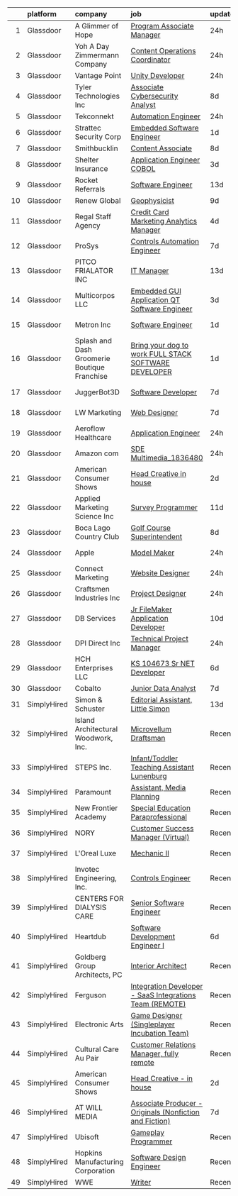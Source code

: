 

|    | platform    | company                                        | job                                                                                                                                                                                                                                                                                                                                                                                                                                                                                                                                                                                                                                                                                                                                                                                                                                                                                                                                                                                                                                                                                                                                                                                                                                                               | update_time   | location              |
|---:|:------------|:-----------------------------------------------|:------------------------------------------------------------------------------------------------------------------------------------------------------------------------------------------------------------------------------------------------------------------------------------------------------------------------------------------------------------------------------------------------------------------------------------------------------------------------------------------------------------------------------------------------------------------------------------------------------------------------------------------------------------------------------------------------------------------------------------------------------------------------------------------------------------------------------------------------------------------------------------------------------------------------------------------------------------------------------------------------------------------------------------------------------------------------------------------------------------------------------------------------------------------------------------------------------------------------------------------------------------------|:--------------|:----------------------|
|  1 | Glassdoor   | A Glimmer of Hope                              | [Program Associate Manager](https://www.glassdoor.com/partner/jobListing.htm?pos=125&ao=1110586&s=58&guid=00000181285b31a58daa71d9fd5c4d33&src=GD_JOB_AD&t=SR&vt=w&cs=1_335d81b2&cb=1654239474612&jobListingId=1007913892286&cpc=0B561D89933DD0A0&jrtk=3-0-1g4k5mceir0e0801-1g4k5mceupkeh800-ed46a25654afe8e4--6NYlbfkN0D-TaUCadRmT4KQEgVKgLrSkve3sjNr1G9RD-_fgIRTo44UCtgZmQixJGjv_fAhQQnrTtERCculA2qved8XmWyYwCCjsy7HuB-uWh5vMYMtquE4Tyufuq-RDVUDiZrL_kW1kdiV6pVwqPiblSTfe3iMQNTPWr_-gflW4-Yyy7sFsg1Bwr79YCZa63sX7HgZwYjTc_97Di93wVWoFl-WaQuAmE1GrNY0n77iHb_Eg0NRvxOBNaC8NLD7UJaXW-OYlubWaMTF3BarP4lLxGETt6EMA9oBbuwANNgM13xfMGct7HhTpCofzZR9zQOptszwSSs0bCJtK1zKpLF9UWIM_yh37z0fn8kZ5t0zOF-G28PzWmNdhgJS1Y_OrWa5J1fzfgy_CBsna-D9ItLMd7NjX2MLF10gLQUdKNcHN1mdw0VejeUCYl-WU6Cewik_jaetSNKi7qqT5qCH1q_eUNmrcBKVrYb5jHuXn63y7c23B1Xhc5Q_ktjuKGyVuX4Nv5Yy9Znlew6A1DLQwE64MnHK_dLROOyQPbC3qEkyuHET6IrZBQ%3D%3D)                                                                                                                                                                                                                                                                                                                                                       | 24h           | Austin, TX            |
|  2 | Glassdoor   | Yoh  A Day   Zimmermann Company                | [Content Operations Coordinator](https://www.glassdoor.com/partner/jobListing.htm?pos=124&ao=1110586&s=58&guid=00000181285b31a58daa71d9fd5c4d33&src=GD_JOB_AD&t=SR&vt=w&cs=1_ef506ed6&cb=1654239474612&jobListingId=1007914609915&cpc=85D4E989D68E6247&jrtk=3-0-1g4k5mceir0e0801-1g4k5mceupkeh800-51accda3a71e6782--6NYlbfkN0Ae6Qmv8rNb3d5rEsMPL_plhvilYeiJERi7JqghURwQ9XIhdLOjSjG7yeOFWS_i4Y_JROhsGF5cVUYS27swxNnY60zp_uKd7fDrKrR3cC4UPQVt-_dcCzv3qKWRQcGc2MPb3ldMm5bNPxnAkWg5QXcNbCWauyCttVFUoZW9KXXB-EbWgLUa52RFdsqR0tXgbdyyDIsU739Ka_HczTRwFloslDirsx8ZXtv-Na-3KP_ezC8b12eRsvvBa1xqEOskTq7WUPgIVanq7kjMDTiNWAizsD3V6HnCAGnFB8A_UxApwaZ0b7z9sPUIwM7CWHnPJ7XamF96OSLUOM_9mIbdZYt30qAwwkID1vYRMhW5CpVAp3X9hIMcVEpLImAypEGz_bJBwLulhzlofIzayYX4fkmAg1Gh4CDnSypNaY8yFxOk089L_plT6ULcRQ775ntN0G0dJVM-Nb-b8qJresu7dA0W5saablk3kofYyxGNZNDw4KfbI-k-e6Ju)                                                                                                                                                                                                                                                                                                                                                                                                              | 24h           | New York, NY          |
|  3 | Glassdoor   | Vantage Point                                  | [Unity Developer](https://www.glassdoor.com/partner/jobListing.htm?pos=105&ao=1110586&s=58&guid=00000181285b31a58daa71d9fd5c4d33&src=GD_JOB_AD&t=SR&vt=w&ea=1&cs=1_e1a26251&cb=1654239474609&jobListingId=1007914513475&cpc=BE7ED86EB2F099E4&jrtk=3-0-1g4k5mceir0e0801-1g4k5mceupkeh800-5f6a5bb7afd8a25d--6NYlbfkN0DeXU0vMxLyKhfauY-dgUBa_3v1DHLtGGo4EP_Dl8CiY1CXhE0AlsdbVFi217QXqMdGX8XpZwd7dli5QRl1Ybi3GhgSx4ylGhhmjTDgpErIlSRa1iJ5CgUBp1W_usxbU2HYzItYJoxx_Pvc9NvwccUiQ4D8QAxNiQOXwI-TWHFzrcXifay3jPkPkfyL_1sQOG-dvdeZpRYnEne2mJusUoWBUyXhgBv02Slc7N_vhna_b_ekQDtqdN8S3Ra72YilxmHENYHHDvYGBrkas361mIq8C3KeZf0YLuPInibgIIAWvQtk4WUwxLY3SwXLGYQZvfBYY3mD8kokQPx0n1kG9vQmVs5G3xT8p4JE1an9zEDu9U0UvCk9lJJ1gwv9g_iJbUIWDxfTm0jKjfAQOPm85byAwoXYNELuQmSmmwcc8zhApHdGpH0bBsWVJJpEy3nJOQKyXCwvBus5BdWIQVlWm4N8ZdAzIeZVc-5rXsONO2I9fQqQL-IlfcNLzfoQo0gHPoY-X4RX9H-MEA%3D%3D)                                                                                                                                                                                                                                                                                                                                                                                            | 24h           | Remote                |
|  4 | Glassdoor   | Tyler Technologies  Inc                        | [Associate Cybersecurity Analyst](https://www.glassdoor.com/partner/jobListing.htm?pos=116&ao=1110586&s=58&guid=00000181285b31a58daa71d9fd5c4d33&src=GD_JOB_AD&t=SR&vt=w&cs=1_b87ea05f&cb=1654239474611&jobListingId=1007892946825&cpc=39BF0EDDD7C951CC&jrtk=3-0-1g4k5mceir0e0801-1g4k5mceupkeh800-8d737d26a9aa76ca--6NYlbfkN0CeE3Wp1M-8tH35RiH3f1Z9bIMggqs9mWwktycFHRXbIf7vsqZ4_y01WCj-t8XukpKpp9s9rQi8CKZyz0rGYbaEs-4pDjVQew2ZP2RO-Fm4jM8TUERVPQmvfuRkvRt8tucD42tzyLIYn1La40wr5eW2-dGrlnlAtqXQoEhParkpKvQrfkW0ZrEybMYVqO_VKi317CwBAt6CwZ929WRrpjFRlAWRvm5hh_9MEWxXSaRPHlMPSozxUXRIKhlZ5o-MzPCTAc2tppbV7LN16xutHcyVyB8r0geZIuOp7XsYULP3wItSYFOsV0BRjM2UxOmbx0EbLdgq3Qx3IH22BfifA1NHRRDcJwPzxpmqjQqkV3fE6vIetcFtJltc9nXeQei5iO7Ewm8y5o0JmfwRJdHD9RJunP5tkJ7vv2xtJUqRYBrZZbKF5tezficuCQTUd8FzH98Ek1wVeWmwf_4GucXjuPl1VzUaL2kxbpP-Tmr2vFyrnWtDUkF4ktUFSXJMDWJyhZe7m9QoiUlaKyu4Eq4URbFYbKkwA_lg2trDHizYKGuzlstk1UqH_g6-50Nggz9efTmUpp6tBpF_IQ%3D%3D)                                                                                                                                                                                                                                                                                                                 | 8d            | Yarmouth, ME          |
|  5 | Glassdoor   | Tekconnekt                                     | [Automation Engineer](https://www.glassdoor.com/partner/jobListing.htm?pos=110&ao=1110586&s=58&guid=00000181285b31a58daa71d9fd5c4d33&src=GD_JOB_AD&t=SR&vt=w&ea=1&cs=1_7158c728&cb=1654239474610&jobListingId=1007914172930&cpc=3FC978A59470AFF6&jrtk=3-0-1g4k5mceir0e0801-1g4k5mceupkeh800-c3f7e29d6e54116a--6NYlbfkN0DfhRLDY5E7BVY3xhBTAobuSaZ3WR2SqAJ-w4NHeQGDZ7E2wUvMAUxA8u4b9YGJAm3v0P0ftPAzcc86WKqwwI2KjViKv1bOuB0z1GowHxLzZ4S3QGHSb1WcNOpQroL4BOeIM4DNbWJJrZuTFOuASJ8xp3OntdWHFlUelpfETz7AJZAOYArHKLAsh-64WCLpKtHcToRaTUH9-H7bw4ZnIDlTKklxFOo11Wptt7sk7m1ahrZ_XOFUuezDT6WZW5lMHJQrk7Dh-k_xQs-eiDMF26YW6J7NiwTpDnTe6pW1cJNrnGRO5KWjHTCQM-zdDcFhGcW36sP-6anCHebE3l20Dt2h5xF4RhIGyoQVmZdfXr6gDT9VbBzLa3LTJBXugvQumSvlYe7jgd_BY1-aPnwa3_3n2YJ32QauowTKjOPM4VPe4ijUeUh1fFdG1z0_8ZgF8H_t7FN6OYytGWsLeEVl4W5CEpyYvbAconwTx8Skf1g9nZHsXpADTQY7gNxy5f5oxJbheEnEkSR6Jg%3D%3D)                                                                                                                                                                                                                                                                                                                                                                                        | 24h           | Remote                |
|  6 | Glassdoor   | Strattec Security Corp                         | [Embedded Software Engineer](https://www.glassdoor.com/partner/jobListing.htm?pos=109&ao=1110586&s=58&guid=00000181285b31a58daa71d9fd5c4d33&src=GD_JOB_AD&t=SR&vt=w&cs=1_2aa72529&cb=1654239474609&jobListingId=1007909306657&cpc=D63B283A36941509&jrtk=3-0-1g4k5mceir0e0801-1g4k5mceupkeh800-36ff7296ebd912e7--6NYlbfkN0Ds6hp_S9GUQDQFu2ynQ_iItyknFtJ18oRcs22e6x7_M59LDGlCTt44KUNxFWXxkKpsTJ0wafAK7IUl6s_7Bp7RE8z5yz_DrHL4gOWNag0Qhpy9Bnop-2VAQD6GvhNKBrQXh_mvbzXOG8lz6t0LtyyrveWhTPa0IPYmTtxTtdCPjC2JdwT1552hGDKu9BTOkZqKy07cCd6rTcNTUKDKyMT_3oEq3rxlSpm5EkDB2uMSShcqaNg5YpCNVeRR96aWENuC7p6yoONhfIZ-sbx5nV_Fj0N0cHAOPWfEmyLoJ94DzfotSHQJFt8wNwWu8JHrAoyU_vg42odWs8yZXU0y6-5dl8pNJIdpzGeFa3q6kyi5QmbOZEBXgAFkLYvr3_yqyiyQVgk2Zs9-V8IF3X5DtzdtRdmzdNI7a-bbIhUKlVf1EUaCAiazqfqzkCqcHXd7qX7uDrFhIO6d2PNT52YwYOchlqXFXlXCT38%3D)                                                                                                                                                                                                                                                                                                                                                                                                                                    | 1d            | Auburn Hills, MI      |
|  7 | Glassdoor   | Smithbucklin                                   | [Content Associate](https://www.glassdoor.com/partner/jobListing.htm?pos=130&ao=1110586&s=58&guid=00000181285b31a58daa71d9fd5c4d33&src=GD_JOB_AD&t=SR&vt=w&cs=1_5ca7ca04&cb=1654239474612&jobListingId=1007893230275&cpc=883DC43018083D9A&jrtk=3-0-1g4k5mceir0e0801-1g4k5mceupkeh800-042ba31e0f1cd3ed--6NYlbfkN0DhniCvcXf3b5kwRTrTq7SUXbuPOXuBjaQasyWwKbMI98tYlPM_qQFwYQcb9E5y9mXFX-GiC0n-dNPxiQ1EXUUw7LkpIpjy1SRV-zm1MoE5efLkBQZTCItxUdLoEmKUr6iDq4CojKlVDom36Owj5MWs2IFyFMTaKijDqtNPEQrIscejpzOIP3N0llIjFaTtv3Kuo0Wn8lRBUhAFvYLQR3erFtA0ZcDGcDltl_hoMJ3uyFEY0QhJd39qJLNcqurzRfcFxp4fo9MqpIDxfmSbjV2MP7xVxKaKQTJA-K3pf2Cp9cPMqqxWAJaoI7IBR3uvQ7XOyweAU2TU3qjtk34enC4PEtz48s4l6zAAuC2p3D8ceTHFy9BUgf0XDLa-DWgALYbB1w_F0qodBCtsMpz4bk6UJcu2wj1ocE9JtCw-S_mLz3U-XaFLF2M-mKUNDdM0qL6syqqZYrj6sKkIbCFuWsHUUcepe_xAWII%3D)                                                                                                                                                                                                                                                                                                                                                                                                                                             | 8d            | Chicago, IL           |
|  8 | Glassdoor   | Shelter Insurance                              | [Application Engineer   COBOL](https://www.glassdoor.com/partner/jobListing.htm?pos=111&ao=1110586&s=58&guid=00000181285b31a58daa71d9fd5c4d33&src=GD_JOB_AD&t=SR&vt=w&cs=1_7fda3854&cb=1654239474610&jobListingId=1007902396982&cpc=DD81B0F02CF16109&jrtk=3-0-1g4k5mceir0e0801-1g4k5mceupkeh800-0a357233755c396b--6NYlbfkN0CUckSF80_UAOhu1P5binJj0roGM5qpzQKIeJexlk27IhP2J-RD8E_n73n-92l3hVtgAS2KvaE6__R9wqm2I_yMc4h7zGA5uR03PwZ3GsLsytXyPXS-sQj81FDdtNN9saSuEcWExbPkrwOI9XjCwkMZSXnGSx3-uLAexipV4HOhZo3ESiUGNeuKOUvXLDUZalyMvJ3oogmkKPBE_sHIz2SPf9tx6ISOrWPTtBbRbtavK0czOA8KpQLW9dVBjeTj8DFKt5LaJiEXaPDnW6AkRTHdlnhY7Q-nifYASSSVcFrHUjRI9C6xTMLvBcYl4ThuHCt6Ea-NwjAE6T3B2bf5I3BDr4cGSgvqWISzXMBWXwDssbT64n-1kacZWTu3Z9WJFkzgA-8VJ_vXn8dk3tXVHJOXYEdwlGNhuxVLe8Xu_qmisA9BWngCDa_Et6YTgsy66bdo23VpSsU-VGEZ7zLF3oJXEGFZIQSgxzrWZnaea2MIxmNcSGKOdPMZwA1Pm8zISEEZODR60PRaVWB8YMiOq_D55g-Jlxzdt80flcvxwGMXhIsl2tWYEMfbECJNZoOqWAmi-xL-F5PcRGQ6Ge_oCPVPrXS8V4tHAvm4vepscgKA2Zm1kOloFvv4)                                                                                                                                                                                                                                                                                | 3d            | Columbia, MO          |
|  9 | Glassdoor   | Rocket Referrals                               | [Software Engineer](https://www.glassdoor.com/partner/jobListing.htm?pos=121&ao=1110586&s=58&guid=00000181285b31a58daa71d9fd5c4d33&src=GD_JOB_AD&t=SR&vt=w&ea=1&cs=1_4cbb59fa&cb=1654239474612&jobListingId=1007880364529&cpc=5C70DC7FEE0D01B1&jrtk=3-0-1g4k5mceir0e0801-1g4k5mceupkeh800-7c11eb4331c9b46e--6NYlbfkN0AbwFksMV2WRFQCQM_ipnVILdn3Sis_yXpJI0slLx-R6musqkrPb1AA-ePT0m05UOiItYYGlwb-Z7DGb94bL_A-lBFQfc_EuYldmW4Rhz9S7oXLbH5eUIyPPNbAYpMSfTtBYGwfwQNAEWS3pq2pXL_1OPiKAvZw7M5zR1R45k51diMZ7UFPmz1s4cAujrNhtVVBLxS9p48ZJxtOQGes8m-4CXSdnMm321DKxBBJ9N2d0tKPilL_agfV4ZgA0-5nJbUHqvIS-5GCELzC35ZFjhJTavgM9Y9EndlI4Tckf1FE3LF2tNPFa7CTpI5CEZFDFo9sgeLff_MvEKdB3zd7FhgY8D1BaNy6sm8SPWaAEgZrBCJbnlWT7qeWgr6xhSLVIW_lfp9nEm1H7kJnN9IPk_fXHQqy9GFk7TwQhwgAUwjh7Hst9g-9QNNVxy58F0hNjJgXooyDLR6StXWhWOWY5o4GwMgfJiUwMCU%3D)                                                                                                                                                                                                                                                                                                                                                                                                                                        | 13d           | Remote                |
| 10 | Glassdoor   | Renew Global                                   | [Geophysicist](https://www.glassdoor.com/partner/jobListing.htm?pos=120&ao=1110586&s=58&guid=00000181285b31a58daa71d9fd5c4d33&src=GD_JOB_AD&t=SR&vt=w&ea=1&cs=1_1c654d67&cb=1654239474611&jobListingId=1007889348443&cpc=63E4514951618C5C&jrtk=3-0-1g4k5mceir0e0801-1g4k5mceupkeh800-4d58a85e218eb69a--6NYlbfkN0DVo_rh8YuhxNdaMOSxwMRdqiHdhybzQX8cWjxR2cmpTmdTW5Wdi-HIcTKlF4SRT6DQCd60D6ca23rfPOM_4u2UaiVqzhHQZo-LshT5O-ZjpSSrEQx_666Fo0OwFRgcp9lRsSsso9L9XZMRkqqSr1pdt57b0gUb-kMSE6kpEkTn5telkR6WoKa5iOjAA7kF32xjg7_ygGQ0soOobS_FzN0ovuUX78gXzDhB5ZHprWqHyJO3PDzGl_jzRYHsdfxVGrSCrwx0-48pBVFqqZ0hAND8_f6GbdZJhtcwDltH9m4Es9Nauvp4o0mH-vzbRZMYSGlEZJ3OtreDGtFp-kWf6yR2pfBt50_XmatQaoekQWiJjs7rM-xlDU0V8b7JK7xhJPxFDN_5KbsWvxci7Sfvs2vHm1LHvf0iEv0LgJ2DpBdhbJCn2OXD7eOLnUUc_OsDAmk_0n6BDJDlqhNTjSUHy7ywELx-SuLIPMoQJD42-hGbtu88UW-cZOl7n6G1Qh13yrM%3D)                                                                                                                                                                                                                                                                                                                                                                                                             | 9d            | Remote                |
| 11 | Glassdoor   | Regal Staff Agency                             | [Credit Card Marketing Analytics Manager](https://www.glassdoor.com/partner/jobListing.htm?pos=123&ao=1110586&s=58&guid=00000181285b31a58daa71d9fd5c4d33&src=GD_JOB_AD&t=SR&vt=w&ea=1&cs=1_65b3c8ea&cb=1654239474612&jobListingId=1007901756658&cpc=AE484BB564079092&jrtk=3-0-1g4k5mceir0e0801-1g4k5mceupkeh800-fbb753db1c6a36e0--6NYlbfkN0Bzkuy17zoNwKMVjyusHhR7JNYo3SmelKzW8jp1Pa4TkxStCUINJHKEs-IJhecjBEOMokPGyaff1aXqsLKDWakR6CQ9PyDMp5CZwtjSRZpFwNqlMTXBUF-UqjEbX18BedRqlrxXFu2-P63rxccaI1oD__x0_h3mNlrZZrHqHdlqUZuOOFvbvo2iWTLBiNjlbJKuKuFyALYesJgUbhDbYzKEBMRXFBBzFIj0IaxsR8Wuv5LuoXcdI2mJ4XURSVknfAqrljU_4tgxyfN4KdtOK88TGja9mwbRgB-Fto6AbaLRqInITabvyr_fq94YhsWjkFz_5cfsLUyYUb7mC3RYrjGPXWPiEgS5DW7IhwYK4Mi_LL2rSesBixI4If3ShbKkw1KB30_wiClDsDL_5JIoI-ToqyXOIzo2aesKTa3MbYFDeHp-Pq4dBJj12JzZo65C7HjsiEKZoF-0r2Jioac3asMXDRB3pErG95rwsOV-0PJNxwb3svRrGfaqkpvOnxcGT0dH5a6Sfvsdnw%3D%3D)                                                                                                                                                                                                                                                                                                                                                                    | 4d            | Remote                |
| 12 | Glassdoor   | ProSys                                         | [Controls Automation Engineer](https://www.glassdoor.com/partner/jobListing.htm?pos=102&ao=1110586&s=58&guid=00000181285b31a58daa71d9fd5c4d33&src=GD_JOB_AD&t=SR&vt=w&cs=1_636db06d&cb=1654239474608&jobListingId=1007895421291&cpc=59282A3406B5B032&jrtk=3-0-1g4k5mceir0e0801-1g4k5mceupkeh800-3c263e6f64f7ec45--6NYlbfkN0AAZ2KOaAKSdSA4s6ZFM8pp2b9gbp5FFgZTZvio99B7CKbGe8w0J7iHMyqH3r5O7LINfTDwF8xttHB247AtmiMO362FZHrlLJ7hIMp8R2iwvg4rrj-3yeSLEDXGxRo6ZoqOeVFImf32yxs5mtEQdEd7HZ7XtQH9DnhpaFROumOtkVUGF8cJnrstRD-uKdkvgIj3YU9zv_yCOpH3r67ZMvjjc8M_yEdoqn6iMzo1GO5ubL_c9NgvpFpQ2IM4aQKzfNxKLTkyir9KNo35UiPIefbdeltqfhbwpUTB3Db1Cv8ZreLZyvKrgjszfEFmTzKsN8L17FL8TJGUukAwwA0GxFJSQaMsWQv7sslYBLEPcFoUhJTcYrDaI8KRoPiP0SAyroFPAiKXYg2KQf5FrZvCq9Rw2cTATzRYnHLK6ZQr31vCF7mzTEUqkiFB2NOuphp_L1tbB0szICVcucMjGQJuVxJTMyji-VrteuFQpvUP8qdmGz3SfGYtoYXsj7rpsOsFJGA7FAEd3PR2GKx-j_JmsrLGeH_fD08oxndijywNwUYFd2L3iZZAX-JNhhs622FAheRTwpDaM-ghtx6Gh--DWJWqcr30_MBBwNKwAXSzNandfhnsFUuq_kevk-gE4Vursyqv4mVvVx7n-Z324wEKI1Ig-O7xql_4iZfZ_f2xrDLpfT--v7ukcEBvDQjbzC6vn9uRSJ-AkdNIrrBu94m4ut5aQYCtBeTL9CH0Vb3eZb4r8w%3D%3D)                                                                                                                                                    | 7d            | Webb City, MO         |
| 13 | Glassdoor   | PITCO FRIALATOR INC                            | [IT Manager](https://www.glassdoor.com/partner/jobListing.htm?pos=115&ao=1110586&s=58&guid=00000181285b31a58daa71d9fd5c4d33&src=GD_JOB_AD&t=SR&vt=w&ea=1&cs=1_c35184c9&cb=1654239474611&jobListingId=1007880169591&cpc=E1C104E4DB0A9973&jrtk=3-0-1g4k5mceir0e0801-1g4k5mceupkeh800-a9f74bb074bdfd99--6NYlbfkN0BUuD1dKQrSF-RFJo1HnNpO2-WPv7SYOAJZ2eTwoLG1c_VwdCvaHe4wnCroQqnrfCP4cWI_hUM7OIkJZJ4o_lEI1Q-NLUoktXw2x6aPO6hueAFCUakd8fj2vhdW9wrl9bmcK3FlLK2YfVQLd6t-XeIl8uvpVdQGQ_E1urqCvomZR1XkVmSFuepExoqpPJajVMG5Iy95VXRjX70Z2zHAFfIJM6i8SlkiOnf17vi4GT7upRL6kObuO8vwpP82Dd6tS_KKuYL8sPBHa3-89wa_W104W0hS4iA0PcrcXzH1AdDKEBf0uBAW4BwiAp_4FzdV6Glq7B7sG8_EjrigjZNFt_yZolpeajq_vT6v-SmoCCaWQqJApeVvrOZ6zrfjIqKuzIxhzmicfmPL4JKETxwRfrnRjH6BZDhZHS8JP2qlWFj5esqxcQ48FaA466G_Tk3gm5CHLVdI-s6QO0Z1fV48QbD2zwtkjQfz6EnX0sizv_zsaiA6xrKDMRRFLRap7CsTPnM%3D)                                                                                                                                                                                                                                                                                                                                                                                                               | 13d           | Bow, NH               |
| 14 | Glassdoor   | Multicorpos LLC                                | [Embedded GUI Application  QT  Software Engineer](https://www.glassdoor.com/partner/jobListing.htm?pos=107&ao=1110586&s=58&guid=00000181285b31a58daa71d9fd5c4d33&src=GD_JOB_AD&t=SR&vt=w&ea=1&cs=1_695b5a58&cb=1654239474610&jobListingId=1007903850300&cpc=B1A7CD5E796B9F98&jrtk=3-0-1g4k5mceir0e0801-1g4k5mceupkeh800-3e4e55426ad086b5--6NYlbfkN0CdcVd3SDA1nO7RkKTAACmPV4xEt72Vls8LI2dqcgyOeKyc6Rdi0dPfHkmTtQBBM5hBSR-SbJnnlGNVYVQUlaQM9oWAnQ5ozLB7LPlXRjCG7rTjHO5imX1VFHNePEXp3OtJRWpOBWpEIBFpHBoYJvcRcPl0WHsvLqs1KWSO2vwG0q0g4PMQZj_ezmsyrZOZ41HQA3hfHJ5IutZbG2pBV1PLzlx7Hugx5D4LMzkmogjAN89RBNBkimLXIv-t5mmOHtZM5MUys1EeDet-oLfl8K6ONM96C0B83k7hiLTLhbM96YdVLLa1Y-0_CHMIeHXGCyPWN4PAq1PrJ-B9AExm_JVxhQgs0xEa2v0yMRHd9zKEyBNGRiUbSe5ObhcybLEq2xd6XP6DNBiEJw9afTbkH3jWpElKrFtRI40Mz_OOGnm2r6oWiFAR6BSqfB1BaozXXNLX17xs75o9j5i1FYadmBeZ7FJT8e03RXm6gCqT0VLxFIq_v5EHXHG4Nn3M4WIYJkm1WlsGfKQHIB8OYHMYd-9u)                                                                                                                                                                                                                                                                                                                                                        | 3d            | Troy, MI              |
| 15 | Glassdoor   | Metron  Inc                                    | [Software Engineer](https://www.glassdoor.com/partner/jobListing.htm?pos=108&ao=1110586&s=58&guid=00000181285b31a58daa71d9fd5c4d33&src=GD_JOB_AD&t=SR&vt=w&cs=1_5e38438c&cb=1654239474609&jobListingId=1007908920911&cpc=A918489C2D5BE0BC&jrtk=3-0-1g4k5mceir0e0801-1g4k5mceupkeh800-34cd4c5963e03635--6NYlbfkN0Ch7hKpadESJfgro1bG73Kra14uv7livYd-0V2WnZ0_gNzUwcoeI-SmuItXkT7hllJc9n6GwPCN2tZMNluEXwvHifl3FX3mqYulSy5tZDpshMoxkgmTz9GINnujcITm2pgsAdEbxqkjMZqSku9cL5Ya6Eqf6a_hMUbbCnxs_rPSOeGP3msspI6ZO3h9f1KzsBb203_FiYKzwTcuwRfunwbfJJsOiRUDTQG87Er1agUW9n5Cge7H1rWBjcp-DvQ5hOqlq-GeywcB_i24cdCI7UGxIAj6E__jTT9fSnQgQUlq2CQ-htShk0QlWcsy_bV5W0_czsaq4oy1co9zcCmrTyIAbI2KISHDhRuR9lm_Kr2aOb7FPF2_qdhgKXps5uf7i-mYbmeImbm-sfTzoR3B8is2_8jlXr3Amwnj60mEpDvIcwg1t-lPZB444yZ3IXiQZC2I_AqrrUYYzNI35n8r8pSxwgyX87119ENQD2EDLM_6OL81gLeiFg0wYqI_0-Q7fyyG1stRa8i5sMYOzHsfGWLlCwZO90xcmsJBU5nKLk9PMw02Zr6HQIjGOoBvZF7ByicrxvwNqlLJ-DjrR0NiGgZ6gQcchNXMHBr7sBYL1l5Gqjoi9Uk0Dz7jTFnzIk1SKY9dz3uOKdb35y4G5GwRy4I-ZiS_hfZxfH1v2RYqNCz1I8raujoDG6zN8sigMFpP31q2CxgGLzUOce56EljgmywKroNR49ZHcP18xnZ9iImewPkDkTlD3xAmafdlg1oCS-9hSuCHDG7Ft3ky74YVlIPXAHs1DVeughw%3D)                                                                                                             | 1d            | San Diego, CA         |
| 16 | Glassdoor   | Splash and Dash Groomerie   Boutique Franchise | [Bring your dog to work FULL STACK SOFTWARE DEVELOPER](https://www.glassdoor.com/partner/jobListing.htm?pos=119&ao=1110586&s=58&guid=00000181285b31a58daa71d9fd5c4d33&src=GD_JOB_AD&t=SR&vt=w&ea=1&cs=1_a109cb1d&cb=1654239474611&jobListingId=1007909250443&cpc=5D10E799EF7E9049&jrtk=3-0-1g4k5mceir0e0801-1g4k5mceupkeh800-78820c9df49f3950--6NYlbfkN0AddkgEm3Vjv-cURhWKlqNVMEkgWzzNIGl8NIe4vyvGR0YoviK3crisn5lmX09mHBrTC9Kd9KHTPtQsgOIiA0O9DkMw4NeVkhC1frHP0lUJ2AZQCnBrQsjYTOqXcrnWgokMY-DygJQUmRDMu8VwKp2lCwAQvkt41kWt2R4AQNXsV2ADglhNI3X9TbQz3JmVqTbcYXP1TNNnir6ctKkIGKClKAUFTaa9iokujpwELwoWoi5g-hvCNzHGVSOLtc39O-YP3nfoV45PgIuM8burr2_QOQNhV7IOORvTRgOr0JxWWZ1qutamAQbfsljjkpIDHW1MfqdTym0CKA8zNxxq0jg7FzhtUVJsgEAhxfRk35eFoKJKXm8QJ-imLu2uehVkDonVRKtyga9-YuOgMZ47hUWqPyGAllW8H5rogSzRHiXtNBFHKKIGvX0YTXYasRqQOh_J4g5SZZs_9EqB84gM7K1Af-V5_cv_GRjItBwCWei77UeLtFfuBcxD4wIghEcHjLET0WQ3y4t_xXzewhd_psJJe7L5f8sYu0rj5nYNEUPyoQ%3D%3D)                                                                                                                                                                                                                                                                                                                       | 1d            | Saint Petersburg, FL  |
| 17 | Glassdoor   | JuggerBot3D                                    | [Software Developer](https://www.glassdoor.com/partner/jobListing.htm?pos=122&ao=1110586&s=58&guid=00000181285b31a58daa71d9fd5c4d33&src=GD_JOB_AD&t=SR&vt=w&ea=1&cs=1_e5dee989&cb=1654239474612&jobListingId=1007895529020&cpc=98EC36F1896D89DA&jrtk=3-0-1g4k5mceir0e0801-1g4k5mceupkeh800-fe487e633f2c9d77--6NYlbfkN0D6R_LooIo0XrhooaEU74opfISuQnu_V8ZR3VJvibYqco5pcIz0yYB8Ieqd1FkhICQdZmwB1le4wLprn9-SLhES_P3_FDVEzkuWPMQTGt_ttZ29oX6OyOlV0ANOoVlJipMkrSpf5-MPTLxiViNojMGK759bWI0xcNHN1aAkc_MVoHbKbSR-NGx65tNAebyb_RC316EMMB2yw2qxuVHTKOhJmR_ssULL7waM893DijRph3utKzay-UFKsdI-RBIQyQ9Uu11sfWWK-NVwvfjPtdjWpmc6Q-RFW8r3TV2a9nNGILZBkRwhBiUWzeSVpoywasTv1_xmZ0P_1M4r8mTbaiTNtAKQQKSwJuTAw1SA9J5gBOOrwGBqQ-Sn0xYKc2xDGfBmXomgqZ0pDUllYDYf4VJf4yvvP9ku-1SuO0yS5HEX3HLG_4mWKe9oGty2JUqpvIEkEu6-OxGywCwV-DOTEuo0JIIb3DEB6KOt_QIbClosJaS8Xcasbmwp1KjN2rrH50MhsvRhc9yYbA%3D%3D)                                                                                                                                                                                                                                                                                                                                                                                         | 7d            | Youngstown, OH        |
| 18 | Glassdoor   | LW Marketing                                   | [Web Designer](https://www.glassdoor.com/partner/jobListing.htm?pos=101&ao=1110586&s=58&guid=00000181285b31a58daa71d9fd5c4d33&src=GD_JOB_AD&t=SR&vt=w&ea=1&cs=1_ca40c556&cb=1654239474608&jobListingId=1007895468321&cpc=C1D13FDE3EA2B7B5&jrtk=3-0-1g4k5mceir0e0801-1g4k5mceupkeh800-3d06236e05f6d6ba--6NYlbfkN0DfhRLDY5E7BVY3xhBTAobuSaZ3WR2SqAJ-w4NHeQGDZ_AVI7MoW9SUwOGs9_RAfrAHgCsjqAmyd0L6pLGceABC0g6YNCi_CHcKRNHjlY7FcUJrmQFGECGsyUm65aWq_IoRzvdVPewbiEFdQ5-bS4Bc0Ka3utPSsiD_VWk3KeUaZ1TrX8lmp4rqDA7_LBmhjefG5CYLvhF5NFgcb0DUYC3BU7Bs8lfBZKcHDWWi4E7u_Ulafrhf61GcumLbfXzv60V7A8vQiHdQRwwpYfI9VQiOotgr-dr8dlhOXuL5bCZbNmJ9TAc_UutqvXBSwAHAjykyvbnT_n_gIq39tLnnP094hA14CVTBEUAS9ZnRoRpYEHEaW_JTrZuYY7EqO0vTeAXX_hJzNODr085Tm_OvlIlcqLkRL4SY3ikYYX2r6pTQJ5mmkVNX0cQPfvb5kTnfb7dRxo9KM_xXROwbRkhOx_AXIripwBFCLYXY2ZDEPkx67R0yFQqaA1-G8dP1UCznpdM%3D)                                                                                                                                                                                                                                                                                                                                                                                                             | 7d            | Bonita Springs, FL    |
| 19 | Glassdoor   | Aeroflow Healthcare                            | [Application Engineer](https://www.glassdoor.com/partner/jobListing.htm?pos=126&ao=1110586&s=58&guid=00000181285b31a58daa71d9fd5c4d33&src=GD_JOB_AD&t=SR&vt=w&ea=1&cs=1_b95905ac&cb=1654239474612&jobListingId=1007913872530&cpc=878687325D2A5CC7&jrtk=3-0-1g4k5mceir0e0801-1g4k5mceupkeh800-6e87a9445c510d14--6NYlbfkN0BZhyM__g-MJpR_k2NRwi4kLvT2eM2Ld3-Ltk3-h7qf5HdkFETVgTrfPExDVN3dUmuzjZbj4HiJSQ6x6KpeM-uBJ5UgT7pfzTOA5Hat77YoEXNn7a1sY-BPKOTWNEMQmf70BG8gzKhqp6AIdqIQXJDo8AhlSsnBoUjJi9bZ0wDJ4oxBhIG19z0jy0yQApIkWUYTmaldeX16nqdODQSwiomEttWRrbfvLCzwFkGafE7i7v3RyRi-LQS09FPytXnCZ0PUW7-DbtGeitbuJOPzg_eB_OTjNKDV6dYRnMOP1VxHhyuifLqPPDqvH0yvBCdFYmLqF_eSYvPF3wsHSoPjXInugdf78Z9u2x2MJCNCUDe-6Qa8V2CnASWjUHDvH6aSGkqZtO9oVxy_OryppPnvRYNQxidiM6SdMzZRI_kbaiWh4dZWqCWdMxrOzG9SCBFEwntwZHAPA4FUNvEwqLaIxMMwrUsOwM6GqPfrkVG1bD-1CzAZz0X3zc8n9QXt9novIgmj-KjU94f4-Q%3D%3D)                                                                                                                                                                                                                                                                                                                                                                                       | 24h           | Remote                |
| 20 | Glassdoor   | Amazon com                                     | [SDE  Multimedia_1836480](https://www.glassdoor.com/partner/jobListing.htm?pos=103&ao=1110586&s=58&guid=00000181285b31a58daa71d9fd5c4d33&src=GD_JOB_AD&t=SR&vt=w&ea=1&cs=1_a1c2c492&cb=1654239474609&jobListingId=1007913734256&cpc=B8AC0869831DBFA1&jrtk=3-0-1g4k5mceir0e0801-1g4k5mceupkeh800-b21dc45b1d400cd6--6NYlbfkN0Ao1sXqsfl_eKMvAUCHN22fcucLWVoEbECIQPomdFbHyzE-XdJ6ovdLF5oe8dJEiDiXlbTUjLrST4A0mzOb-EBTmzyy1Q4Bxn-O32QuH3tDepFeHForewxx9DalSxTv9KUFR1ZsfsnYEgof5JDuodR_clSstkHLINVyypftmVjqE6DcVJrUJdUIW9VbNpE-3yR-0bEhKuanESCNEdZaSpKmBVyxIn700N6X1j4aKC5ndxKCS6k9QWkmcQHjYPN8fQ1uEU1CQy__4cOE9vpB-IYSydsnMSWmpnR6z1mGlQrFzsqwyjHSyZ1YOJ2EFvovVWxBlTFt14e1gazm8zQ2jtjqQDoxdKouTQ1Dj53YSHW-DpHnC9MrS2BzrXMPekLP6N1mAPY3NCGIiRF6Z-Z4fLpOkHS2s2RyGv0k7T_YKtJCHxMlT9TWrdQEG93EihHlbVt8D6S8T4gqK4DJQN53xI9NKd2NIkf-vMCWO2Z1CN-PZY6I3x8V_QLmiMph8-YFVd8VXlCI7rpxng%3D%3D)                                                                                                                                                                                                                                                                                                                                                                                    | 24h           | Remote                |
| 21 | Glassdoor   | American Consumer Shows                        | [Head Creative   in house](https://www.glassdoor.com/partner/jobListing.htm?pos=117&ao=1110586&s=58&guid=00000181285b31a58daa71d9fd5c4d33&src=GD_JOB_AD&t=SR&vt=w&ea=1&cs=1_06dad217&cb=1654239474611&jobListingId=1007905200479&cpc=7F6F94E2229B3AB5&jrtk=3-0-1g4k5mceir0e0801-1g4k5mceupkeh800-968deb86dc55e2fb--6NYlbfkN0C_W2lilyPG5cn45zLqKUj4kAXsYkOfw2aTcO7iv8jUnpHu5VyeipPG3YYG4StJSnV_Pd-6x3EYCKj0xmimCZs4xpfpJubVIGXRlVOwEV7JYkbdHZSgCtHGH8pqR9flPZkpV0F6vNbX-oAqdNC3CtM8v_uMhMDG34--KcgNvmYKOfJ2uWFXbBsJeqbBxl2CtLQr1W9wV-wleZ2BeFdELejjef8UFC1gyuxHCySVdIDywfRK7uqDnk-qMGssFpt0q-pCuGNpch9n0s9zghtyjQBtrHFH5ICkb6h5ijfeo-kCNXjSOFtb57KqJvmGOCfF6Wg6zMN92Hv2B6F-R36yBgvB-iTT8Xi3EuBVONkgi4dMQaHhf2EL5qa0Ds89bbZiKS5YF1YWC4AHYCQlw7zzPZFs2WPcUgy8GIGQgnop003COlRRlwBoNkBeEIDtcBGVVMM8zTqSDbed6nIE9Z7HDAz9b-YRd4vW4CvCS0JUj5c5IMbqUOq-gqNx3Sw-k0kA9es%3D)                                                                                                                                                                                                                                                                                                                                                                                                 | 2d            | Remote                |
| 22 | Glassdoor   | Applied Marketing Science  Inc                 | [Survey Programmer](https://www.glassdoor.com/partner/jobListing.htm?pos=104&ao=1110586&s=58&guid=00000181285b31a58daa71d9fd5c4d33&src=GD_JOB_AD&t=SR&vt=w&ea=1&cs=1_10dfd0e3&cb=1654239474609&jobListingId=1007882657978&cpc=BC5A6728553E0000&jrtk=3-0-1g4k5mceir0e0801-1g4k5mceupkeh800-17a17f02fbeb3a36--6NYlbfkN0APToHrk7ILONyRglvlT3LJMO76dZGJsKlG8WQjsY8Cq9XiAb7ktDbIncz-Mv5ln4wJAbXcK8FSfi3-nSnS2zoA8wKMFQ2w4AVNJtroef1LK6wLsaPsiPzWvbPO5qpUhalluF9QdVGK_V6TX-xDGezWilSxcVjMef62QOzaZWC0mlrjImFSvhYZKOTA-DbkKwuAZhsafKw-F5v4PXiJY_UpfGXq7TCnqpQPSfx4tVPcWXKJGoDaua-41OB08ucnd-EF9kWYn6AtwXlNQLC6k7lCKiBOhmTkHxeze2-zklDOSZWfec1lPlg2bHGgCsk8F-LdCj3L0rzSAkBYUlYkhGGBxsLFEbrPQFgJV1gEDVTvXJZWz5ePKyqX01RsfsuAd2WMlRabB3tAFyS5PYzMFpB5N2b4K_z1IA-CWFNwDQkaGqmvPW6FZa_Uvkk5f_IsdxluxxIJPXDJKZcA0Q68d1vcDz44533d42UjWxTwXaoCVyCeueWa3WCDBT_urPj1ayk9StiIgUBaSg%3D%3D)                                                                                                                                                                                                                                                                                                                                                                                          | 11d           | Waltham, MA           |
| 23 | Glassdoor   | Boca Lago Country Club                         | [Golf Course Superintendent](https://www.glassdoor.com/partner/jobListing.htm?pos=127&ao=1110586&s=58&guid=00000181285b31a58daa71d9fd5c4d33&src=GD_JOB_AD&t=SR&vt=w&ea=1&cs=1_31ffc298&cb=1654239474612&jobListingId=1007892494648&cpc=F1339989C5CB8906&jrtk=3-0-1g4k5mceir0e0801-1g4k5mceupkeh800-e7364c21eb27769e--6NYlbfkN0BnXJmdlpZOp5pru64YcU1X9WhO5-yWvFcxbTps1Nnlqe5--dfMmkc2JXX0BdVViDmbS4ncJkfxTmOjgXfi9mgfkrEuSNPNPgr1hTWUJXNgwSIgpkYhCI4yD5tF8u0HRMBPQD6sutj7p6lTp2BfGUYn5PT7Rlpk_8a3D8k6GI_bzNY7FWOocKaI27pQT5Z-1JWVmy5ze5cxBC1Uv0N6b2DV9b0uoNjM1GnD8ek450Qfb7ElhcAcNZ_Pcn0gFme8hHhM1I9OHEXydp9DHaef_5oJHpJs_AArp7IFKmfxqO5DRGUGLzOBk92b4kDXVXLQcpPSNxw1acvx87-WnCREmGTxnRTc4Vbsu2GB0gFs4zf9wxxxW3PVTL8BAoKeIbiObIh38SyDsS76RpMJ4TnUqhBuM-qcuS-tNeW1j9N25tPklnheermczzWy_WRup-lfHAZIO_m7pNUjHszmH0XMl7JKY6REuQBwlJoMBHtmVieLK_lOEFCj2Q4kHs8Vp0ax568uMJsVlMwgWg%3D%3D)                                                                                                                                                                                                                                                                                                                                                                                 | 8d            | Boca Raton, FL        |
| 24 | Glassdoor   | Apple                                          | [Model Maker](https://www.glassdoor.com/partner/jobListing.htm?pos=128&ao=1110586&s=58&guid=00000181285b31a58daa71d9fd5c4d33&src=GD_JOB_AD&t=SR&vt=w&cs=1_8fa75b2b&cb=1654239474612&jobListingId=1007912121968&cpc=F41FEAB56D215062&jrtk=3-0-1g4k5mceir0e0801-1g4k5mceupkeh800-5d534ea45fed7479--6NYlbfkN0BvKrLyj5gPmtZO9T8euul8TCxuuKNOtzRJOomxnwSEodTz2Bc-sPZlO_uSwsktAegc7n5OBuVztZzNgKRZpyMQRZaeKBER1dQYx_OsfDouMEdkG66cY2VYe7zypMWm8_tir_gjHvui8RN5eZXYpEtM4y0HeVPUnvDFQ9OazTxogKgRBIkYfTK4K3e498l5dKRUxiQjY-OQYimv3y7j48HcQBGgtC9b_KkVJzQhzKVIRwWx1Adr9eLth1-cjfVPx6zY-kKPyaE6TAUI152V8L_Q2CbP-NNeLOjplf0nIovTMdWf2qtQHevY_l0tJMMKxilj0X4IQEm-YS1Rr_S9ybAHLrDu4yaS0JONnvSbpPLRUMZKrR-rt51ixM2JdsVdD3tP0c1KUSOwRuiXSXNBVhAp9EfzGdXcGISF5B2KBdLsRcKfpNi77wd9QlqdSo5SZoSpRNetyjwdlT76RYIbHE7vE7jo26Wng9NC31ARqWyqmRutkep2EwyOJBeY90zCRknppzJwScb_2XOKMdCAhmGp7GrRnCxr1dkZBWf9IIQ8NFxz7euMjwtkMlebVO3NgyDKPNdFXOHZxoyT0Zt7LfI9LyLWC3VUAfBNnS-UahYihzHEVoGGj3tRNXjCCc2G4nH7q5OE91PlQ2JWEXZNyU-KLgcd9ReBhhsmG65SNzZudZWbjwAYqfceB4wu1MjZirMqh1_IkOqFNtX7epu9WJfg_EdmV37_L-AmHRszZlMfUyg2lQKeZ4aR06Hvx6kf0qD7GzTU5yZWHFZoDv1e2kmjwZ_DpxrWIU9iDOyNMKKPbfWWSOCs-31qu772-LAoYsD_DrY3p3778y65rEPpWRgUbT_njY90Fq3aCntWwJoSVtoTg0s-5ay8l2WODYkFzvSW-ArpE373UhAX73VNLgJD) | 24h           | Cupertino, CA         |
| 25 | Glassdoor   | Connect Marketing                              | [Website Designer](https://www.glassdoor.com/partner/jobListing.htm?pos=118&ao=1110586&s=58&guid=00000181285b31a58daa71d9fd5c4d33&src=GD_JOB_AD&t=SR&vt=w&ea=1&cs=1_640b963b&cb=1654239474611&jobListingId=1007913823562&cpc=280AB1FAEDD8D536&jrtk=3-0-1g4k5mceir0e0801-1g4k5mceupkeh800-927f15994464d5b2--6NYlbfkN0AOU4CupoEszF6aan3T-A3z48ZUg4zNuZDs-C5FmGNPwjrS6MU4_JMJdYnkRwJBDKWmYmSQZpOqFpiqq_XaZRCj4rwdFgoOGeR1U2lhatFxECFiHteJYtSW_81fZQJ6_lgTICdxSsw2Zch6dBXqzf5NBAgxzbSGwdzn19Ymikje2OqfzH5bU5GYxPrVtmIqvYpc5sYG5CwMkLhiPOzPgzAuD8_lSOrB_T8VATkirHy27lccRWIxLNq2Kl-qm8YbHS7BI2I9O-pvFY1R4dLRpnF6MBVnDELJIOmDCkdowLkCQVxMjx2foTYyJiL6JUsLRiXNYWFbzqHGaUOHv0ttbcN45SwTpGk1CVJip9R1vtuduS-KEngFwf6_Q0HnQk8UUiKEeZgZrlGfegRx8F8yD91FH6zt6_exKTwmJ-ZYTKsq4D5Ls40q_azvQalwfbos2-1gAwZEpf9sjwE7dAosuG3LrWyUHKs-HL9jGyQVJ9b-SpxFluul1C4E3XcIYC_zdA0%3D)                                                                                                                                                                                                                                                                                                                                                                                                         | 24h           | Remote                |
| 26 | Glassdoor   | Craftsmen Industries  Inc                      | [Project Designer](https://www.glassdoor.com/partner/jobListing.htm?pos=113&ao=1110586&s=58&guid=00000181285b31a58daa71d9fd5c4d33&src=GD_JOB_AD&t=SR&vt=w&ea=1&cs=1_7ecbe575&cb=1654239474610&jobListingId=1007913949973&cpc=117F6BB3C9C96699&jrtk=3-0-1g4k5mceir0e0801-1g4k5mceupkeh800-a20a7537506c6668--6NYlbfkN0ACu_hgM4mYOpGjE6TXudS1eLEYdlotK5aSiNrSIRlNjof6s4WZH7bXqJKle8lLETSSHjwXwudBW_YMXgM05uk4gMRKoeJb1qq5ZXhSJGxesLbzCRcjIdSRjogT6EfShLyH0U5o4YV_vTq5vNtq18h-QXvyjhcDwYf3sJONNctlrGI_pnoFi6vUVZLdXv8l-hfr5x5Fjy47WgBHMmvVsa_peTJbVyctdb1NphfMYa5V2MuKPssxBjWGsXCujaeA1DQ2N-xftXCZZG9DqgHFiZrED44Hc4pt87Ao5GG-7OIFMYaM2xRSWWyYyFlp6h_gMGWkLWrUduWIoVV87BZ6btMHdKCS43hqEkQ4nsbL5A27kvlop01P-XwDIXP6nMdNLCqJO3MEA15_J-Meie3TcMT_ydfCOJBiQs7KCk_fU2ww_ObKq8kFG1echkvVf0UBam-BNPJlS1IVZTfMEQ6j_95YvE-0iDpPIWnsVJOvRWB6jgZKs7gCLuXgZ5R8QAUJVg2_ZXxSivHqlQ%3D%3D)                                                                                                                                                                                                                                                                                                                                                                                           | 24h           | Saint Charles, MO     |
| 27 | Glassdoor   | DB Services                                    | [Jr  FileMaker Application Developer](https://www.glassdoor.com/partner/jobListing.htm?pos=112&ao=1110586&s=58&guid=00000181285b31a58daa71d9fd5c4d33&src=GD_JOB_AD&t=SR&vt=w&ea=1&cs=1_37703144&cb=1654239474610&jobListingId=1007885153613&cpc=836FE5B94F8D537D&jrtk=3-0-1g4k5mceir0e0801-1g4k5mceupkeh800-cce996285365d3c1--6NYlbfkN0BNH08xNr-jeX9VyyUulF50fCMVz2QxsjysJAGC1yYdwa936RwzMQJaCoKQcHnh8dNs7WOSIaRyS9Z_VISH6cgljCImcHX5IWlFNu0w2xFBWufvRb5BDQyM4N6KFMlHPoWs0x6a6sDbAbI0ju_3A_BrvX6Qk3f6MvfRZQMr_S4Sa7M9XVwbrrYpn7Za-GqTIlICrfpo7cyZEaa08I4WZLwDLgPLtFSr8oAOO-M7KctvsQJfARlcC57_rsgeFDJNxMNclki-8wc2Npm1snEH2BZrDEoMmtC-9zgRJDz-1hjRer95u9UaIgXrOayu2QUAuXHYz5KOmp3EebrF4L7tJpUzUe7osKZiBgZujH9PaYu3SfYFdxHHKJebB6W_0xHu-8X8w32AOgv2Tl2EENQTlfhk5ULIfDOKL-9_YCgbesgnZH2muqWgkSQ6MbOpWSCANxI6lLIK1nshJ_XsCWg9wo8bxU_lSOUGqsWq8OXgIzh1LdX16hoY1mU2mmKEi_hiBEAeVHHZ3uMkxAmkYw4nwThRslCuSJNBEns%3D)                                                                                                                                                                                                                                                                                                                                                      | 10d           | Indianapolis, IN      |
| 28 | Glassdoor   | DPI Direct  Inc                                | [Technical Project Manager](https://www.glassdoor.com/partner/jobListing.htm?pos=114&ao=1110586&s=58&guid=00000181285b31a58daa71d9fd5c4d33&src=GD_JOB_AD&t=SR&vt=w&ea=1&cs=1_e0e2d66a&cb=1654239474611&jobListingId=1007913816296&cpc=854D4784592487FF&jrtk=3-0-1g4k5mceir0e0801-1g4k5mceupkeh800-09e323dd16fc8c49--6NYlbfkN0D1sQLSzL0ccUIkyh7PymVVfprIu_cvCiVUMPkq3mX505jNV1c9xJj05ghOHBIm3_qttGxCT-1dDDLjI9xCWS9pauiVK2FFwPwd8ZjgD54ZMnGCmY_4TI2mXFE-61IUN9kzTsw10ebMsirpFk6HnyPsSx2HSBo1464oGWgs0kEZPwabVBYUGOD90F4LMaIl3sToCKSZZOXjEsf0Do-FboRBx8piFNOa1vPE3XZblaX9y2h2WDFLcm4lo2Kx2YtXImQMnhT09SRQZR0JZPBb2Y9gKdeD8kwsGVnrebi0LQ7lr3Vfc5bvgSphAOYTOo37x0UH_g6hv12fXjvaHmk02ifiOkYQEuhikWvmio6R4OxOVHZncypMFOP80-HMgv7i4L0O5dThGjLVryeOV4JV02lpp4JR-AMNtTnAP7a_CJcoQ1Owt7tFYU31sLVXxQWOKs5AYheiS6rRRdoPU3VFD3NrDQUmO6Yj3QCB03LuVbOBAYITB6okThT6UvEUMIkIlBvwe6Wx5yMcBw%3D%3D)                                                                                                                                                                                                                                                                                                                                                                                  | 24h           | San Diego, CA         |
| 29 | Glassdoor   | HCH Enterprises  LLC                           | [KS 104673 Sr NET Developer](https://www.glassdoor.com/partner/jobListing.htm?pos=106&ao=1110586&s=58&guid=00000181285b31a58daa71d9fd5c4d33&src=GD_JOB_AD&t=SR&vt=w&ea=1&cs=1_d3cdcbbf&cb=1654239474609&jobListingId=1007898393318&cpc=9A353E49A0976270&jrtk=3-0-1g4k5mceir0e0801-1g4k5mceupkeh800-7abc4d1d95163790--6NYlbfkN0DwNiPKAVM4XAJKM3wLr20H6oNwbjmq8cULyZhVGMMKsF7No00XPOfYdMtKWunvxRx2nzBOEeLJyx4ZnyDWqfk6kzYbrBctyEBDPsYb76BL7DpgF72W_Ion26N8ZWV81ElsaVyt5ERJh8yHKGGTu6Amtp58376ZJeWlJtbwWD27qXWp2UlCg2_ydO0iF9e_KK6yVhtm7sYmXy-D6ogNm4LytjtzU24jrZ39ux0J2ii-zNikovi9FOaxdvCs0G5itwak50TagpnbRinX0vnTrbB8qG01A2x69s2DYMuws9fDNYwFXbUao0IaOIDb_nh0Yk1GJE8s_WMNbOP3fIMvXGI2iMccRmtzTEUHOFDNw1kDyDyQIdkmcK_2X3RFOOsFvb9xhSa4MfSXw4ylOtbgyYMWo85IWq9qV71qej-MjdmahnExFPz1TZILbc7kdhVvj5KHqSNn0aiTvit9_9wet_CxyTH8Z3Ki_dyW6oYNVKjJ9OPt6iEl7eA_fWJ_eUBGqnOTWv6jjSrD-B-tJhrjTn8q)                                                                                                                                                                                                                                                                                                                                                                             | 6d            | Providence, RI        |
| 30 | Glassdoor   | Cobalto                                        | [Junior Data Analyst](https://www.glassdoor.com/partner/jobListing.htm?pos=129&ao=1110586&s=58&guid=00000181285b31a58daa71d9fd5c4d33&src=GD_JOB_AD&t=SR&vt=w&ea=1&cs=1_1286bafc&cb=1654239474612&jobListingId=1007895556016&cpc=BAB9AA3F436D8911&jrtk=3-0-1g4k5mceir0e0801-1g4k5mceupkeh800-3fa1c0d0be136afb--6NYlbfkN0CLF3rWnf204pLPlLn5zoPQ6ltkYDhhNtcRrfAIK_S6AisRI27nP_7emvsoYiWmjU8SYsUQA5wwg_C54exQBGwb8vnI1s3TPfs4WkDNE8r8LLqj6hOLD_vtoaBALvCRz5O71ya7MEoFdLghT-sJM5vZnz_HBBQ6sI-io6doxbAP6kUBcPQ5zLJWpoC2WdHTZ3NxUoIC61rtyJItahnyd59JKBUkWxRmegx40BaMTaKxmYhgkUhHyob1iteq99vWc3M5U07IJ305wRLnQjAphnah3o-SYGp1pJCuR3n8NWykLoWrriyDqg9xn2t2sZSt9Yk7VPY-pkttNSzG7J8BJmyDzTkEZXiPSUYG6dKqOwksdlDNWGdIwQuEhXdaeggnrs5Wr6Nm9rIlprjpsRwIpR-pBz5PWkyuLNtJZJ0ykj_einX7YSf3vKczER3VBUAyInH7xDGD9w-XigguFqxGp2TmbAQpSREnQ9O4WRktohXRzDXCK_DSCe3NZpsn-umR4N4%3D)                                                                                                                                                                                                                                                                                                                                                                                                      | 7d            | San Juan, PR          |
| 31 | SimplyHired | Simon & Schuster                               | [Editorial Assistant, Little Simon](https://www.simplyhired.com/job/Ixw8SCTBD9daiNqeA6Z9O4FUCMKmPVv74RKOIbXNgJisHguG5gol0A?q=creative+programming)                                                                                                                                                                                                                                                                                                                                                                                                                                                                                                                                                                                                                                                                                                                                                                                                                                                                                                                                                                                                                                                                                                                | 13d           | New York, NY          |
| 32 | SimplyHired | Island Architectural Woodwork, Inc.            | [Microvellum Draftsman](https://www.simplyhired.com/job/hqeiPvIoMFqB3BUoB2jLeYgczD-6YF0GkbmnIUHqzr3Ev5_4qGsfmQ?q=creative+programming)                                                                                                                                                                                                                                                                                                                                                                                                                                                                                                                                                                                                                                                                                                                                                                                                                                                                                                                                                                                                                                                                                                                            | Recently      | Ronkonkoma, NY        |
| 33 | SimplyHired | STEPS Inc.                                     | [Infant/Toddler Teaching Assistant Lunenburg](https://www.simplyhired.com/job/N0XBTkI4YiUgQqnUHzxsitLf_8qAOoPJadY61SsmFDEfHdYUG7aGJg?q=creative+programming)                                                                                                                                                                                                                                                                                                                                                                                                                                                                                                                                                                                                                                                                                                                                                                                                                                                                                                                                                                                                                                                                                                      | Recently      | Victoria, VA          |
| 34 | SimplyHired | Paramount                                      | [Assistant, Media Planning](https://www.simplyhired.com/job/QWlaiH_L4CsscVQMHtR-L6i7HfiEAOxfDNlgp16LVJGdE8hfhiklQQ?q=creative+programming)                                                                                                                                                                                                                                                                                                                                                                                                                                                                                                                                                                                                                                                                                                                                                                                                                                                                                                                                                                                                                                                                                                                        | Recently      | New York, NY          |
| 35 | SimplyHired | New Frontier Academy                           | [Special Education Paraprofessional](https://www.simplyhired.com/job/aE-MWId-VQi0QQeUbEMOAl2paFX2Y_AoU6hQ_KSUHSUJyu-JGL9d1Q?q=creative+programming)                                                                                                                                                                                                                                                                                                                                                                                                                                                                                                                                                                                                                                                                                                                                                                                                                                                                                                                                                                                                                                                                                                               | Recently      | Prairie du Chien, WI  |
| 36 | SimplyHired | NORY                                           | [Customer Success Manager (Virtual)](https://www.simplyhired.com/job/xklp_welwbn0D2P-E6bqEbvqYBf1umIozmYJZMhGjVH7hFUmUC5XjQ?q=creative+programming)                                                                                                                                                                                                                                                                                                                                                                                                                                                                                                                                                                                                                                                                                                                                                                                                                                                                                                                                                                                                                                                                                                               | Recently      | Remote                |
| 37 | SimplyHired | L'Oreal Luxe                                   | [Mechanic II](https://www.simplyhired.com/job/wuBbSNADura57-GUBHYmzU2QbyA0J7eN2tzw8VCepUf87hoUvsUELQ?q=creative+programming)                                                                                                                                                                                                                                                                                                                                                                                                                                                                                                                                                                                                                                                                                                                                                                                                                                                                                                                                                                                                                                                                                                                                      | Recently      | Monmouth Junction, NJ |
| 38 | SimplyHired | Invotec Engineering, Inc.                      | [Controls Engineer](https://www.simplyhired.com/job/r6M9P_RQa2itDefhZD_QzoyeBK-kRBq1cf_d5BMMnSAv_1wEaemHug?q=creative+programming)                                                                                                                                                                                                                                                                                                                                                                                                                                                                                                                                                                                                                                                                                                                                                                                                                                                                                                                                                                                                                                                                                                                                | Recently      | Miamisburg, OH        |
| 39 | SimplyHired | CENTERS FOR DIALYSIS CARE                      | [Senior Software Engineer](https://www.simplyhired.com/job/y0LRikt26gcrdlKbMHj4yXLTPsrWX0hvLWDiJmjMdFW7eRwVAqHuww?q=creative+programming)                                                                                                                                                                                                                                                                                                                                                                                                                                                                                                                                                                                                                                                                                                                                                                                                                                                                                                                                                                                                                                                                                                                         | Recently      | Shaker Heights, OH    |
| 40 | SimplyHired | Heartdub                                       | [Software Development Engineer I](https://www.simplyhired.com/job/NNCVtYlqAJFBUouWTembBQ8BX-ZP7_hwtU1KiYWHCBWzNpBMTTsKvA?q=creative+programming)                                                                                                                                                                                                                                                                                                                                                                                                                                                                                                                                                                                                                                                                                                                                                                                                                                                                                                                                                                                                                                                                                                                  | 6d            | Bellevue, WA          |
| 41 | SimplyHired | Goldberg Group Architects, PC                  | [Interior Architect](https://www.simplyhired.com/job/CFonao7nF2mSBYHPB-VAZKlA2NvthEAC6En0ZmUFhf2flAAK5y05tQ?q=creative+programming)                                                                                                                                                                                                                                                                                                                                                                                                                                                                                                                                                                                                                                                                                                                                                                                                                                                                                                                                                                                                                                                                                                                               | Recently      | Kansas City, MO       |
| 42 | SimplyHired | Ferguson                                       | [Integration Developer - SaaS Integrations Team (REMOTE)](https://www.simplyhired.com/job/ySHlKQqgtwkNsm6cj88B7mWuNfpq52qipPa9xo_mtQYiwmN_qHYfJQ?q=creative+programming)                                                                                                                                                                                                                                                                                                                                                                                                                                                                                                                                                                                                                                                                                                                                                                                                                                                                                                                                                                                                                                                                                          | Recently      | Remote                |
| 43 | SimplyHired | Electronic Arts                                | [Game Designer (Singleplayer Incubation Team)](https://www.simplyhired.com/job/JNTQU_ty4Xviedlq4TjtZGeecJCw6Vb0KrJtJEgrJXJPsCTOnorn8A?q=creative+programming)                                                                                                                                                                                                                                                                                                                                                                                                                                                                                                                                                                                                                                                                                                                                                                                                                                                                                                                                                                                                                                                                                                     | Recently      | Los Angeles, CA       |
| 44 | SimplyHired | Cultural Care Au Pair                          | [Customer Relations Manager, fully remote](https://www.simplyhired.com/job/S4yLF0q-86cKk-IOgFQ2ukSUap0dBdTq4oPdG6f5YcURRx5ZDGGqpQ?q=creative+programming)                                                                                                                                                                                                                                                                                                                                                                                                                                                                                                                                                                                                                                                                                                                                                                                                                                                                                                                                                                                                                                                                                                         | Recently      | Remote                |
| 45 | SimplyHired | American Consumer Shows                        | [Head Creative - in house](https://www.simplyhired.com/job/2Unvl8OTiUXnPGtBTej6Vumb183qbvg3aah3V2W0mXa-h5Xm9S53RA?q=creative+programming)                                                                                                                                                                                                                                                                                                                                                                                                                                                                                                                                                                                                                                                                                                                                                                                                                                                                                                                                                                                                                                                                                                                         | 2d            | Remote                |
| 46 | SimplyHired | AT WILL MEDIA                                  | [Associate Producer - Originals (Nonfiction and Fiction)](https://www.simplyhired.com/job/RefucPuTmQN-jDUwEfTglv-47Hj7sTDgQAJYElyt4d4vVI-Gz3nPqw?q=creative+programming)                                                                                                                                                                                                                                                                                                                                                                                                                                                                                                                                                                                                                                                                                                                                                                                                                                                                                                                                                                                                                                                                                          | 7d            | Remote                |
| 47 | SimplyHired | Ubisoft                                        | [Gameplay Programmer](https://www.simplyhired.com/job/sw3OdaAN091A08ncjz1kt9x-glre2FpwCZZWLqQiKfkVjFw1054keg?q=creative+programming)                                                                                                                                                                                                                                                                                                                                                                                                                                                                                                                                                                                                                                                                                                                                                                                                                                                                                                                                                                                                                                                                                                                              | Recently      | Atlanta, GA           |
| 48 | SimplyHired | Hopkins Manufacturing Corporation              | [Software Design Engineer](https://www.simplyhired.com/job/qY8slYaw9wD2ocnPC4HaJoxOS535kfd1g9te5vVup0OD4IWDFxIROg?q=creative+programming)                                                                                                                                                                                                                                                                                                                                                                                                                                                                                                                                                                                                                                                                                                                                                                                                                                                                                                                                                                                                                                                                                                                         | Recently      | Emporia, KS           |
| 49 | SimplyHired | WWE                                            | [Writer](https://www.simplyhired.com/job/aTwbHApgUZcSxlknQiScFqFuMn7RKW4c8qYGuBLYQ7IDkddjDMpa8Q?q=creative+programming)                                                                                                                                                                                                                                                                                                                                                                                                                                                                                                                                                                                                                                                                                                                                                                                                                                                                                                                                                                                                                                                                                                                                           | Recently      | Stamford, CT          |
